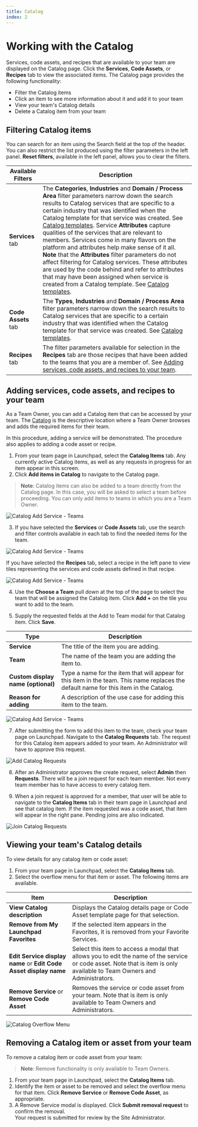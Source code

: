 ```yaml
---
title: Catalog
index: 2
---
```


# Working with the Catalog

Services, code assets, and recipes that are available to your team are displayed on the Catalog page.  Click the **Services**, **Code Assets**, or **Recipes** tab to view the associated items.  The Catalog page provides the following functionality:

- Filter the Catalog items
- Click an item to see more information about it and add it to your team
- View your team's Catalog details
- Delete a Catalog item from your team 
## Filtering Catalog items

You can search for an item using the Search field at the top of the header. You can also restrict the list produced using the filter parameters in the left panel. **Reset filters**, available in the left panel, allows you to clear the filters. 

| Available Filters | Description  | 
| ---------------- | --------------------------- |
| **Services** tab | The **Categories**, **Industries** and **Domain / Process Area** filter parameters narrow down the search results to Catalog services that are specific to a certain industry that was identified when the Catalog template for that service was created. See [Catalog templates](/essentials-core/how-to-admin/catalog). Service **Attributes** capture qualities of the services that are relevant to members. Services come in many flavors on the platform and attributes help make sense of it all. **Note** that the **Attributes** filter parameters do not affect filtering for Catalog services. These attributes are used by the code behind and refer to attributes that may have been assigned when service is created from a Catalog template. See [Catalog templates](/essentials-core/how-to-admin/catalog). |
| **Code Assets** tab | The **Types**, **Industries** and **Domain / Process Area** filter parameters narrow down the search results to Catalog services that are specific to a certain industry that was identified when the Catalog template for that service was created. See [Catalog templates](/essentials-core/how-to-admin/catalog). |
| **Recipes** tab | The filter parameters available for selection in the **Recipes** tab are those recipes that have been added to the teams that you are a member of. See [Adding services, code assets, and recipes to your team](/essentials-core/how-to-guide/catalog#Adding-services,-code-assets,-and-recipes-to-your-team).|

## Adding services, code assets, and recipes to your team

As a Team Owner, you can add a Catalog item that can be accessed by your team. The [Catalog](https://launch.boomerangplatform.net/catalog/) is the descriptive location where a Team Owner browses and adds the required items for their team.

In this procedure, adding a service will be demonstrated. The procedure also applies to adding a code asset or recipe.

1. From your team page in Launchpad, select the **Catalog Items** tab. Any currently active Catalog items, as well as any requests in progress for an item appear in this screen. 
2. Click **Add items in Catalog** to navigate to the Catalog page.

> **Note**: Catalog items can also be added to a team directly from the Catalog page. In this case, you will be asked to select a team before proceeding. You can only add items to teams in which you are a Team Owner.

![Catalog Add Service - Teams](./assets/img/catalog/catalog-add-from-teams.png)

3. If you have selected the **Services** or **Code Assets** tab, use the search and filter controls available in each tab to find the needed items for the team. 

![Catalog Add Service - Teams](./assets/img/catalog/catalog-home.png)

If you have selected the **Recipes** tab, select a recipe in the left pane to view tiles representing the services and code assets defined in that recipe.

![Catalog Add Service - Teams](./assets/img/catalog/catalog-recipe-groups.png)

4. Use the **Choose a Team** pull down at the top of the page to select the team that will be assigned the Catalog item. Click **Add +** on the tile you want to add to the team. 

5. Supply the requested fields at the Add to Team modal for that Catalog item. Click **Save**.

| Type | Description |
|-- | -- |
|**Service** | The title of the item you are adding.|
|**Team** | The name of the team you are adding the item to.|
|**Custom display name (optional)** | Type a name for the item that will appear for this item in the team. This name replaces the default name for this item in the Catalog. |
|**Reason for adding** | A description of the use case for adding this item to the team. |

![Catalog Add Service - Teams](./assets/img/catalog/catalog-add-modal.png)

7. After submitting the form to add this item to the team, check your team page on Launchpad. Navigate to the **Catalog Requests** tab. The request for this Catalog item appears added to your team. An Administrator will have to approve this request.

![Add Catalog Requests](./assets/img/catalog/catalog-requestAddService.png)

8. After an Administrator approves the create request, select **Admin** then **Requests**. There will be a join request for each team member. Not every team member has to have access to every catalog item.

9. When a join request is approved for a member, that user will be able to navigate to the **Catalog Items** tab in their team page in Launchpad and see that catalog item. If the item requested was a code asset, that item will appear in the right pane. Pending joins are also indicated.

![Join Catalog Requests](./assets/img/catalog/catalog-launchpad-with-codeassets.png)

## Viewing your team's Catalog details

To view details for any catalog item or code asset:

1. From your team page in Launchpad, select the **Catalog Items** tab.
2. Select the overflow menu for that item or asset. The following items are available.

| Item | Description |
|-- | -- |
|**View Catalog description** | Displays the Catalog details page or Code Asset template page for that selection. |
|**Remove from My Launchpad Favorites** | If the selected item appears in the Favorites, it is removed from your Favorite Services.|
|**Edit Service display name** or **Edit Code Asset display name** | Select this item to access a modal that allows you to edit the name of the service or code asset.  Note that is item is only available to Team Owners and Administrators.|
|**Remove Service** or **Remove Code Asset** | Removes the service or code asset from your team. Note that is item is only available to Team Owners and Administrators.|

![Catalog Overflow Menu](./assets/img/catalog/catalog-item-overflow.png)
## Removing a Catalog item or asset from your team

To remove a catalog item or code asset from your team: 

> **Note**: Remove functionality is only available to Team Owners.

1. From your team page in Launchpad, select the **Catalog Items** tab.
2. Identify the item or asset to be removed and select the overflow menu for that item. Click **Remove Service** or **Remove Code Asset**, as appropriate.
3. A Remove Service modal is displayed. Click **Submit removal request** to confirm the removal.  
    Your request is submitted for review by the Site Administrator.


